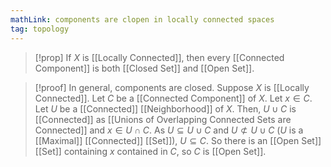 ```yaml
---
mathLink: components are clopen in locally connected spaces
tag: topology
---
```

>[!prop]
>If $X$ is [[Locally Connected]], then every [[Connected Component]] is both [[Closed Set]] and [[Open Set]].

>[!proof]
In general, components are closed. Suppose $X$ is [[Locally Connected]]. Let $C$ be a [[Connected Component]] of $X$. Let $x\in C$. Let $U$ be a [[Connected]] [[Neighborhood]] of $X$. Then, $U\cup C$ is [[Connected]] as [[Unions of Overlapping Connected Sets are Connected]] and $x\in U\cap C$. As $U\subseteq U\cup C$ and $U\not\subset U\cup C$ ($U$ is a [[Maximal]] [[Connected]] [[Set]]), $U\subseteq C$. So there is an [[Open Set]] [[Set]] containing $x$ contained in $C$, so $C$ is [[Open Set]].
